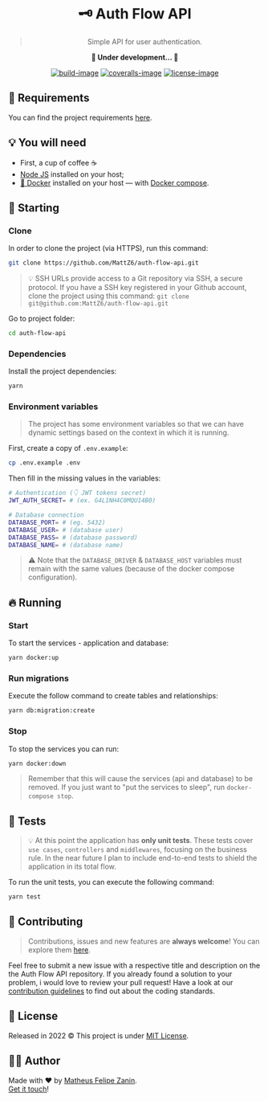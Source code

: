 <div align="center">
  <h1>
    🗝 Auth Flow API
  </h1>

  > Simple API for user authentication.

  <strong>🚧 Under development... 🚧</strong>

  [![build-image]][build-url] [![coveralls-image]][coveralls-url] [![license-image]][license-url]
</div>

## 📝 Requirements

You can find the project requirements [here](https://github.com/MattZ6/auth-flow-api/tree/main/.github/requirements).

## 💡 You will need

- First, a cup of coffee ☕
- [Node JS](https://nodejs.org) installed on your host;
- [🐳 Docker](https://www.docker.com) installed on your host — with [Docker compose](https://docs.docker.com/compose/install).

## 🎉 Starting

### Clone

In order to clone the project (via HTTPS), run this command:

```bash
git clone https://github.com/MattZ6/auth-flow-api.git
```

> 💡 SSH URLs provide access to a Git repository via SSH, a secure protocol. If you have a SSH key registered in your Github account, clone the project using this command: `git clone git@github.com:MattZ6/auth-flow-api.git`

Go to project folder:

```bash
cd auth-flow-api
```

### Dependencies

Install the project dependencies:

```bash
yarn
```

### Environment variables

> The project has some environment variables so that we can have dynamic settings based on the context in which it is running.

First, create a copy of `.env.example`:

```bash
cp .env.example .env
```

Then fill in the missing values in the variables:

```bash
# Authentication (👇 JWT tokens secret)
JWT_AUTH_SECRET= # (ex. G4L1NH4C0MQU14B0)

# Database connection
DATABASE_PORT= # (eg. 5432)
DATABASE_USER= # (database user)
DATABASE_PASS= # (database password)
DATABASE_NAME= # (database name)
```

> ⚠ Note that the `DATABASE_DRIVER` & `DATABASE_HOST` variables must remain with the same values (because of the docker compose configuration).

## 🔥 Running

### Start

To start the services - application and database:

```bash
yarn docker:up
```

### Run migrations

Execute the follow command to create tables and relationships:

```bash
yarn db:migration:create
```

### Stop

To stop the services you can run:

```bash
yarn docker:down
```

> Remember that this will cause the services (api and database) to be removed. If you just want to "put the services to sleep", run `docker-compose stop`.

## 🧪 Tests

> 💡 At this point the application has **only unit tests**. These tests cover `use cases`, `controllers` and `middlewares`, focusing on the business rule. In the near future I plan to include end-to-end tests to shield the application in its total flow.

To run the unit tests, you can execute the following command:

```bash
yarn test
```

## 🤝 Contributing

> Contributions, issues and new features are **always welcome**! You can explore them [here](https://github.com/MattZ6/auth-flow-api/issues).

Feel free to submit a new issue with a respective title and description on the the Auth Flow API repository. If you already found a solution to your problem, i would love to review your pull request! Have a look at our [contribution guidelines](https://github.com/MattZ6/auth-flow-api/issues) to find out about the coding standards.

## 📜 License

Released in 2022 © This project is under [MIT License](https://github.com/MattZ6/auth-flow-api/blob/main/LICENSE.md).

## 👨‍🎤 Author

Made with ❤ by [Matheus Felipe Zanin](https://github.com/MattZ6).<br/>
[Get it touch](https://www.linkedin.com/in/mattz6)!


[license-url]: LICENSE.md
[license-image]: https://img.shields.io/github/license/MattZ6/auth-flow-api?color=303030&labelColor=232320&style=for-the-badge

[build-image]: https://img.shields.io/github/workflow/status/MattZ6/auth-flow-api/Node.js/main?style=for-the-badge&labelColor=232320
[build-url]: https://github.com/MattZ6/auth-flow-api/actions

[coveralls-image]: https://img.shields.io/coveralls/github/MattZ6/auth-flow-api/main?style=for-the-badge&labelColor=232320
[coveralls-url]: https://coveralls.io/github/MattZ6/auth-flow-api?branch=main
